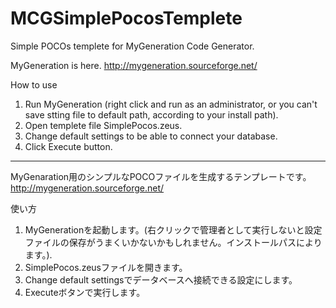 MCGSimplePocosTemplete
======================

Simple POCOs templete for MyGeneration Code Generator.

MyGeneration is here.
http://mygeneration.sourceforge.net/

How to use
1. Run MyGeneration (right click and run as an administrator, or you can't save stting file to default path, according to your install path).
2. Open templete file SimplePocos.zeus.
3. Change default settings to be able to connect your database.
4. Click Execute button.

-----

MyGenaration用のシンプルなPOCOファイルを生成するテンプレートです。
http://mygeneration.sourceforge.net/

使い方

1. MyGenerationを起動します。(右クリックで管理者として実行しないと設定ファイルの保存がうまくいかないかもしれません。インストールパスによります。).
2. SimplePocos.zeusファイルを開きます。
3. Change default settingsでデータベースへ接続できる設定にします。
4. Executeボタンで実行します。
